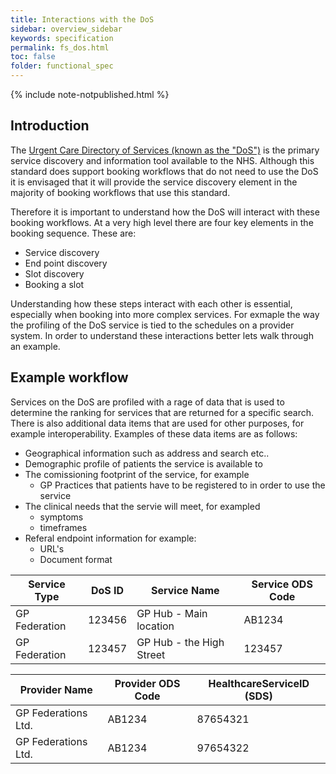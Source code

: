 ```yaml
---
title: Interactions with the DoS
sidebar: overview_sidebar
keywords: specification
permalink: fs_dos.html
toc: false
folder: functional_spec
---
```


{% include note-notpublished.html %}

## Introduction

The <a href="https://digital.nhs.uk/services/directory-of-services-dos" target="_blank">Urgent Care Directory of Services (known as the "DoS")</a> is the primary service discovery and information tool available to the NHS. Although this standard does support booking workflows that do not need to use the DoS it is envisaged that it will provide the service discovery element in the majority of booking workflows that use this standard.

Therefore it is important to understand how the DoS will interact with these booking workflows. At a very high level there are four key elements in the booking sequence. These are:

* Service discovery
* End point discovery
* Slot discovery
* Booking a slot

Understanding how these steps interact with each other is essential, especially when booking into more complex services. For exmaple the way the profiling of the DoS service is tied to the schedules on a provider system. In order to understand these interactions better lets walk through an example.

## Example workflow

Services on the DoS are profiled with a rage of data that is used to determine the ranking for services that are returned for a specific search. There is also additional data items that are used for other purposes, for example interoperability. Examples of these data items are as follows:

* Geographical information such as address and search etc..
* Demographic profile of patients the service is available to
* The comissioning footprint of the service, for example 
  * GP Practices that patients have to be registered to in order to use the service
* The clinical needs that the servie will meet, for exampled
  * symptoms
  * timeframes
* Referal endpoint information for example:
  * URL's
  * Document format

Service Type | DoS ID | Service Name             | Service ODS Code 
-------------|--------|--------------------------|------------------
GP Federation|123456  | GP Hub - Main location   | AB1234            
GP Federation|123457  | GP Hub - the High Street | 123457            



Provider Name      | Provider ODS Code | HealthcareServiceID (SDS)
|--------------------|-------------------|--------------------------
GP Federations Ltd.| AB1234            | 87654321
GP Federations Ltd.| AB1234            | 97654322




